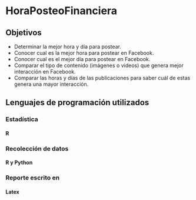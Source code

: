 # HoraPosteoFinanciera

## Objetivos
* Determinar la mejor hora y día para postear.
* Conocer cual es la  mejor hora para postear en Facebook.
* Conocer cual es el mejor día para postear en Facebook.
* Comparar el tipo de contenido (imágenes o videos) que genera mejor interacción en Facebook.
* Comparar las horas y días de las publicaciones para saber cuál de estas genera una  mayor interacción.


## Lenguajes de programación utilizados
### Estadística
#### R
### Recolección de datos 
#### R y Python
### Reporte escrito en
#### Latex



